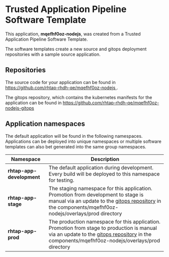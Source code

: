 # Trusted Application Pipeline Software Template

This application, **mqefhf0oz-nodejs**, was created from a Trusted Application Pipeline Software Template.

The software templates create a new source and gitops deployment repositories with a sample source application. 

## Repositories

The source code for your application can be found in [https://github.com/rhtap-rhdh-qe/mqefhf0oz-nodejs ](https://github.com/rhtap-rhdh-qe/mqefhf0oz-nodejs ).
 
The gitops repository, which contains the kubernetes manifests for the application can be found in 
[https://github.com/rhtap-rhdh-qe/mqefhf0oz-nodejs-gitops ](https://github.com/rhtap-rhdh-qe/mqefhf0oz-nodejs-gitops ) 

## Application namespaces 

The default application will be found in the following namespaces. Applications can be deployed into unique namespaces or multiple software templates can also bet generated into the same group namespaces.  

|  Namespace   |  Description   |  
| -------- | -------- |   
| **rhtap-app-development** | The default application during development. Every build will be deployed to this namespace for testing. | 
| **rhtap-app-stage** | The staging namespace for this application. Promotion from development to stage is manual via an update to the [gitops repository](https://github.com/rhtap-rhdh-qe/mqefhf0oz-nodejs-gitops ) in the components/mqefhf0oz-nodejs/overlays/prod directory |  
| **rhtap-app-prod** | The production namespace for this application. Promotion from stage to production is manual via an update to the [gitops repository](https://github.com/rhtap-rhdh-qe/mqefhf0oz-nodejs-gitops ) in the components/mqefhf0oz-nodejs/overlays/prod directory | 